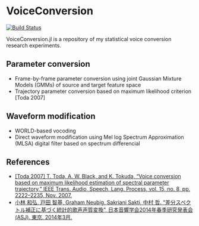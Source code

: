 # VoiceConversion

[![Build Status](https://travis-ci.org/r9y9/VoiceConversion.jl.svg?branch=master)](https://travis-ci.org/r9y9/VoiceConversion.jl)

VoiceConversion.jl is a repository of my statistical voice conversion research experiments.

## Parameter conversion

- Frame-by-frame parameter conversion using joint Gaussian Mixture Models (GMMs) of source and target feature space
- Trajectory parameter conversion based on maximum likelihood criterion [Toda 2007]

## Waveform modification

- WORLD-based vocoding
- Direct waveform modification using Mel log Spectrum Approximation (MLSA) digital filter based on spectrum differencial

## References

- [[Toda 2007] T. Toda, A. W. Black, and K. Tokuda, “Voice conversion based on maximum likelihood estimation of spectral parameter trajectory,” IEEE
Trans. Audio, Speech, Lang. Process, vol. 15, no. 8, pp. 2222–2235,
Nov. 2007.](http://isw3.naist.jp/~tomoki/Tomoki/Journals/IEEE-Nov-2007_MLVC.pdf)
- [小林 和弘, 戸田 智基, Graham Neubig, Sakriani Sakti, 中村 哲. “差分スペクトル補正に基づく統計的歌声声質変換”, 日本音響学会2014年春季研究発表会(ASJ). 東京. 2014年3月.](http://www.phontron.com/paper/kobayashi14asj.pdf)